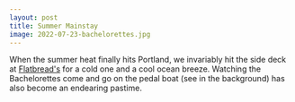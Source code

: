```yaml
---
layout: post
title: Summer Mainstay
image: 2022-07-23-bachelorettes.jpg
---
```


When the summer heat finally hits Portland, we invariably hit the side deck 
at [Flatbread's](https://flatbreadcompany.com/locations/portland-me/) for a cold 
one and a cool ocean breeze. Watching the Bachelorettes come and go on the pedal boat 
(see in the background) has also become an endearing pastime. 
